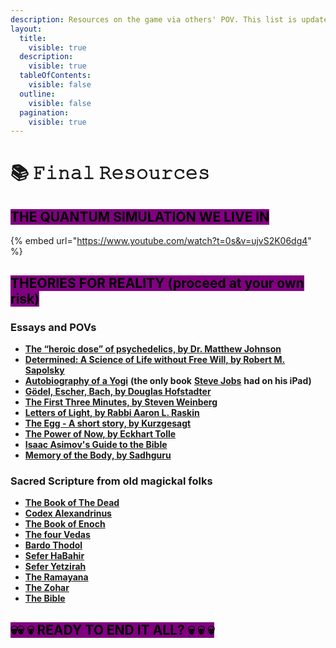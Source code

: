 ```yaml
---
description: Resources on the game via others' POV. This list is updated periodically.
layout:
  title:
    visible: true
  description:
    visible: true
  tableOfContents:
    visible: false
  outline:
    visible: false
  pagination:
    visible: true
---
```


# 📚 𝙵𝚒𝚗𝚊𝚕 𝚁𝚎𝚜𝚘𝚞𝚛𝚌𝚎𝚜

## <mark style="background-color:purple;">THE QUANTUM SIMULATION WE LIVE IN</mark>

{% embed url="https://www.youtube.com/watch?t=0s&v=ujvS2K06dg4" %}



## <mark style="background-color:purple;">THEORIES FOR REALITY (proceed at your own risk)</mark>



### **Essays and POVs**&#x20;

* [**The “heroic dose” of psychedelics, by Dr. Matthew Johnson**](https://www.youtube.com/watch?v=HGqFxjQI3is)
* [**Determined: A Science of Life without Free Will, by Robert M. Sapolsky**](https://mitpressbookstore.mit.edu/book/9780525560975)
* [**Autobiography of a Yogi**](https://www.amazon.com/Autobiography-Self-Realization-Fellowship-Paramahansa-Yogananda/dp/0876120796) **(the only book** [**Steve Jobs**](https://www.youtube.com/watch?v=UF8uR6Z6KLc) **had on his iPad)**
* [**Gödel, Escher, Bach, by Douglas Hofstadter**](https://en.wikipedia.org/wiki/G%C3%B6del,_Escher,_Bach)
* [**The First Three Minutes, by Steven Weinberg**](https://www.hachettebookgroup.com/titles/steven-weinberg/the-first-three-minutes/9780465024377/)
* [**Letters of Light, by Rabbi Aaron L. Raskin**](https://www.chabad.org/library/article_cdo/aid/137068/jewish/Letters-of-Light.htm)
* [**The Egg - A short story, by Kurzgesagt**](https://www.youtube.com/watch?v=h6fcK_fRYaI)
* [**The Power of Now, by Eckhart Tolle**](https://en.wikipedia.org/wiki/The_Power_of_Now)
* [**Isaac Asimov's Guide to the Bible**](https://www.holybooks.com/wp-content/uploads/Asimovs-Guide-to-the-Bible-The-Old-and-New-Testaments.pdf)
* [**Memory of the Body, by Sadhguru**](https://www.youtube.com/watch?v=XQIcoQnmpko)



### **Sacred Scripture from old magickal folks**

* [**The Book of The Dead**](https://en.wikipedia.org/wiki/Book_of_the_Dead)
* [**Codex Alexandrinus**](https://en.wikipedia.org/wiki/Codex_Alexandrinus)
* [**The Book of Enoch**](https://en.wikipedia.org/wiki/Book_of_Enoch)
* [**The four Vedas**](https://en.wikipedia.org/wiki/Vedas)
* [**Bardo Thodol**](https://en.wikipedia.org/wiki/Bardo_Thodol)
* [**Sefer HaBahir**](https://en.wikipedia.org/wiki/Bahir)
* [**Sefer Yetzirah**](https://en.wikipedia.org/wiki/Sefer_Yetzirah)
* [**The Ramayana**](https://en.wikipedia.org/wiki/Ramayana)
* [**The Zohar**](https://en.wikipedia.org/wiki/Zohar)
* [**The Bible**](https://en.wikipedia.org/wiki/Bible)



## <mark style="background-color:purple;">💀💀 💀 READY TO END IT ALL? 💀 💀 💀</mark>
